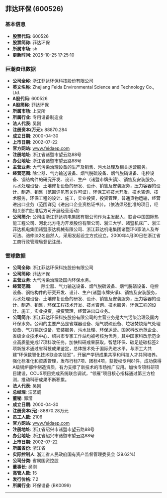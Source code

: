 ## 菲达环保 (600526)

### 基本信息

- **股票代码**: 600526
- **股票简称**: 菲达环保
- **所属市场**: sh
- **更新时间**: 2025-10-25 17:25:10

### 巨潮资讯数据

- **公司全称**: 浙江菲达环保科技股份有限公司
- **英文名称**: Zhejiang Feida Environmental Science and Technology Co., Ltd.
- **A股代码**: 600526
- **A股简称**: 菲达环保
- **所属市场**: 上交所
- **所属行业**: 专用设备制造业
- **法人代表**: 吴刚
- **注册资本(万元)**: 88870.284
- **成立日期**: 2000-04-30
- **上市日期**: 2002-07-22
- **官方网站**: www.feidaep.com
- **注册地址**: 浙江省诸暨市望云路88号
- **办公地址**: 浙江省诸暨市望云路88号
- **主营业务**: 大气污染治理设备的生产及销售、污水处理及相关运营服务。
- **经营范围**: 除尘器、气力输送设备、烟气脱硫设备、烟气脱硝设备、电控设备、钢结构件的研究开发、设计、生产（诸暨市牌头镇）、销售及安装服务，污水处理设备、土壤修复设备的研发、设计、销售及安装服务，压力容器的设计、制造、销售（范围详见有关许可证），环保工程技术开发、技术咨询、技术服务，环保工程的设计、施工，实业投资，投资管理，普通货物运输，经营进出口业务（范围详见《进出口企业资格证书》）。（依法须经批准的项目，经相关部门批准后方可开展经营活动）
- **公司简介**: 公司由浙江菲达机电集团有限公司作为主发起人，联合中国国际热能工程公司、河北北方电力开发股份有限公司、浙江大学、诸暨机床厂、浙江菲达机电集团诸暨康达机械有限公司、浙江菲达机电集团诸暨环6家法人及岑可法、骆仲泱2名自然人，采用发起设立方式设立。2000年4月30日在浙江省工商行政管理局登记注册。

### 雪球数据

- **公司全称**: 浙江菲达环保科技股份有限公司
- **公司简称**: 菲达环保
- **主营业务**: 大气污染治理及国内环保水务。
- **经营范围**: 　　除尘器、气力输送设备、烟气脱硫设备、烟气脱硝设备、电控设备、钢结构件的研究开发、设计、生产(诸暨市牌头镇)、销售及安装服务，污水处理设备、土壤修复设备的研发、设计、销售及安装服务，压力容器的设计、制造、销售，环保工程技术开发、技术咨询、技术服务，环保工程的设计、施工，实业投资，投资管理，经营进出口业务。
- **公司简介**: 浙江菲达环保科技股份有限公司的主营业务是大气污染治理及国内环保水务。公司的主要产品是省煤器设备、烟气脱硫设备、垃圾焚烧烟气处理设备、气力输送设备、安装服务、污水处理、环保运营。国家科改示范企业、省级企业技术中心、绍兴市专家工作站均被考核为优秀，其中国家科改示范企业高质量完成17项科改任务。加快科研成果获取，智慧环保、碳足迹碳标签2项新技术通过省科技成果鉴定，总体技术处于国际先进水平。与浙工大共建“环保数智化技术联合实验室”，开展产学研成果共享和科技人才共同培养。强化标准化和资质管理，发布行标7项、团标4项，获授权专利81件，成功获得A级锅炉部件制造资质，有力支撑了新技术的市场推广应用。加快专项科研项目建设，CCUS项目完成系统联合调试，“领雁”项目核心指标通过第三方检测，推动科研成果不断积累。
- **法人代表**: 吴刚
- **总经理**: 汪艺威
- **董秘**: 郭滢
- **成立日期**: 2000-04-30
- **注册资本(元)**: 88870.28万元
- **员工人数**: 2106
- **官方网站**: www.feidaep.com
- **注册地址**: 浙江省绍兴市诸暨市望云路88号
- **办公地址**: 浙江省绍兴市诸暨市望云路88号
- **上市日期**: 2002-07-22
- **所属省份**: 浙江省
- **实际控制人**: 浙江省人民政府国有资产监督管理委员会 (29.62%)
- **公司分类**: 省属国资控股
- **董事长**: 吴刚
- **高管人数**: 15
- **发行价格**: 7.2
- **所属行业**: 环保设备 (BK0099)

---